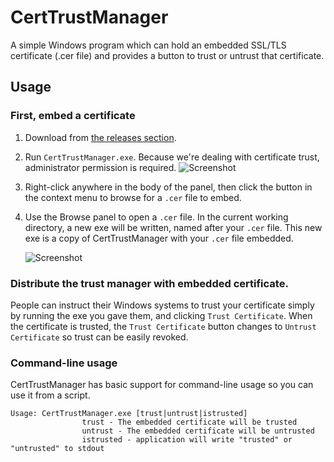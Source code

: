 # CertTrustManager
A simple Windows program which can hold an embedded SSL/TLS certificate (.cer file) and provides a button to trust or untrust that certificate.

## Usage

### First, embed a certificate
1. Download from [the releases section](https://github.com/bp2008/CertTrustManager/releases).  
2. Run `CertTrustManager.exe`. Because we're dealing with certificate trust, administrator permission is required. 
![Screenshot](https://i.imgur.com/XMlGq3V.png)  
3. Right-click anywhere in the body of the panel, then click the button in the context menu to browse for a `.cer` file to embed.  
4. Use the Browse panel to open a `.cer` file.  In the current working directory, a new exe will be written, named after your `.cer` file.  This new exe is a copy of CertTrustManager with your `.cer` file embedded.  

    ![Screenshot](https://i.imgur.com/T7vPBfu.png)

### Distribute the trust manager with embedded certificate.

People can instruct their Windows systems to trust your certificate simply by running the exe you gave them, and clicking `Trust Certificate`.  When the certificate is trusted, the `Trust Certificate` button changes to `Untrust Certificate` so trust can be easily revoked.

### Command-line usage

CertTrustManager has basic support for command-line usage so you can use it from a script.

```
Usage: CertTrustManager.exe [trust|untrust|istrusted]
                trust - The embedded certificate will be trusted
                untrust - The embedded certificate will be untrusted
                istrusted - application will write "trusted" or "untrusted" to stdout
```
